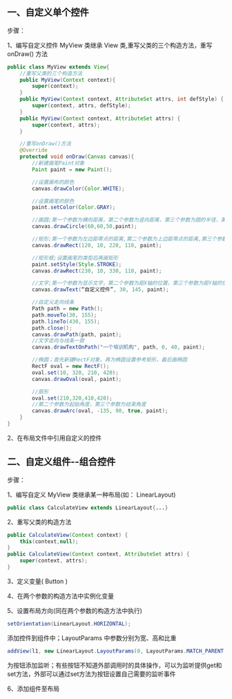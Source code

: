
## 一、自定义单个控件

步骤：

1、编写自定义控件 MyView 类继承 View 类,重写父类的三个构造方法，重写 onDraw() 方法

```java
public class MyView extends View{
	//重写父类的三个构造方法
	public MyView(Context context){
		super(context);
	}
	public MyView(Context context, AttributeSet attrs, int defStyle) {
		super(context, attrs, defStyle);
	}
	public MyView(Context context, AttributeSet attrs) {
		super(context, attrs);
	}

	//重写onDraw()方法
	@Override
	protected void onDraw(Canvas canvas){
		//新建画笔Paint对象
		Paint paint = new Paint();

		//设置画布的颜色
		canvas.drawColor(Color.WHITE);

		//设置画笔的颜色
		paint.setColor(Color.GRAY);

		//画圆;第一个参数为横向距离，第二个参数为竖向距离，第三个参数为圆的半径，第四个参数为画笔对象
		canvas.drawCircle(60,60,50,paint);

		//矩形;第一个参数为左边距零点的距离,第二个参数为上边距零点的距离,第三个参数为右边距零点的距离,第四个参数为下边距零点的距离，第五个参数为画笔对象
		canvas.drawRect(120, 10, 220, 110, paint);

		//矩形框;设置画笔的类型后再画矩形
		paint.setStyle(Style.STROKE);
		canvas.drawRect(230, 10, 330, 110, paint);

		//文字;第一个参数为显示文字，第二个参数为距X轴的位置，第三个参数为距Y轴的位置，第四个参数为画笔对象
		canvas.drawText(“自定义控件”, 30, 145, paint);

		//自定义走向线条
		Path path = new Path();
		path.moveTo(30, 155);
		path.lineTo(430, 155);
		path.close();
		canvas.drawPath(path, paint);
		//文字走向与线条一致
		canvas.drawTextOnPath("一个培训机构", path, 0, 40, paint);

		//椭圆；首先新建RectF对象，再为椭圆设置参考矩形，最后画椭圆
		RectF oval = new RectF();
		oval.set(10, 320, 210, 420);
		canvas.drawOval(oval, paint);

		//扇形
		oval.set(210,320,410,420);
		//第二个参数为起始角度，第三个参数为结束角度
		canvas.drawArc(oval, -135, 90, true, paint);
	}
}
```

2、在布局文件中引用自定义的控件

## 二、自定义组件--组合控件

步骤：

1、编写自定义 MyView 类继承某一种布局(如： LinearLayout)

```java
public class CalculateView extends LinearLayout{...}
```

2、重写父类的构造方法

```java
public CalculateView(Context context) {
	this(context,null);
}
public CalculateView(Context context, AttributeSet attrs) {
	super(context, attrs);
}
```

3、定义变量( Button )

4、在两个参数的构造方法中实例化变量

5、设置布局方向(同在两个参数的构造方法中执行)

```java
setOrientation(LinearLayout.HORIZONTAL);
```	

添加控件到组件中；LayoutParams 中参数分别为宽、高和比重

```java
addView(l1, new LinearLayout.LayoutParams(0, LayoutParams.MATCH_PARENT, 1));
```

为按钮添加监听；有些按钮不知道外部调用时的具体操作，可以为监听提供get和set方法，外部可以通过set方法为按钮设置自己需要的监听事件

6、添加组件至布局
